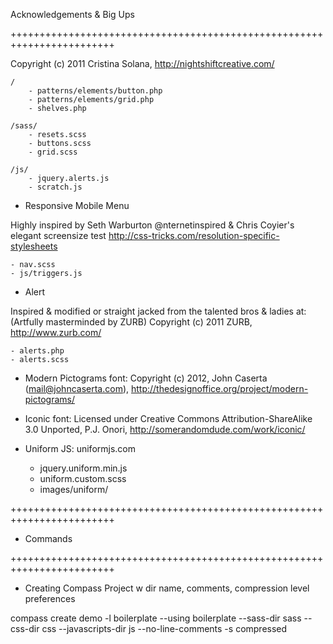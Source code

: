 Acknowledgements & Big Ups

++++++++++++++++++++++++++++++++++++++++++++++++++++++++++++++++++++++++

Copyright (c) 2011 Cristina Solana, http://nightshiftcreative.com/

	/
		- patterns/elements/button.php
		- patterns/elements/grid.php
		- shelves.php

	/sass/
		- resets.scss
		- buttons.scss
		- grid.scss

	/js/
		- jquery.alerts.js
		- scratch.js


+ Responsive Mobile Menu

Highly inspired by Seth Warburton @nternetinspired & Chris Coyier's elegant screensize test http://css-tricks.com/resolution-specific-stylesheets
	
	- nav.scss
	- js/triggers.js


+ Alert

Inspired & modified or straight jacked from the talented bros & ladies at: (Artfully masterminded by ZURB)
Copyright (c) 2011 ZURB, http://www.zurb.com/

	- alerts.php
	- alerts.scss


+ Modern Pictograms font: Copyright (c) 2012, John Caserta (mail@johncaserta.com), http://thedesignoffice.org/project/modern-pictograms/ 
+ Iconic font: Licensed under Creative Commons Attribution-ShareAlike 3.0 Unported, P.J. Onori, http://somerandomdude.com/work/iconic/

+ Uniform JS: uniformjs.com
	
	- jquery.uniform.min.js
	- uniform.custom.scss
	- images/uniform/

++++++++++++++++++++++++++++++++++++++++++++++++++++++++++++++++++++++++

+ Commands

++++++++++++++++++++++++++++++++++++++++++++++++++++++++++++++++++++++++

+ Creating Compass Project w dir name, comments, compression level preferences

compass create demo -l boilerplate --using boilerplate --sass-dir sass --css-dir css --javascripts-dir js --no-line-comments -s compressed